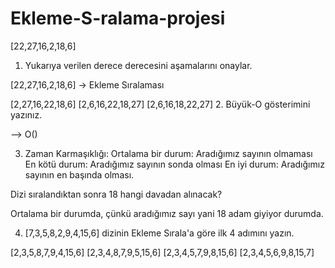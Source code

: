 # Ekleme-S-ralama-projesi
[22,27,16,2,18,6]

1. Yukarıya verilen derece derecesini aşamalarını onaylar.

[22,27,16,2,18,6] -> Ekleme Sıralaması

[2,27,16,22,18,6]
[2,6,16,22,18,27]
[2,6,16,18,22,27]
2. Büyük-O gösterimini yazınız.

 --> O()

3. Zaman Karmaşıklığı: Ortalama bir durum: Aradığımız sayının olmaması En kötü durum: Aradığımız sayının sonda olması En iyi durum: Aradığımız sayının en başında olması.

Dizi sıralandıktan sonra 18 hangi davadan alınacak?

Ortalama bir durumda, çünkü aradığımız sayı yani 18 adam giyiyor durumda.

4. [7,3,5,8,2,9,4,15,6] dizinin Ekleme Sırala'a göre ilk 4 adımını yazın.

[2,3,5,8,7,9,4,15,6]
[2,3,4,8,7,9,5,15,6]
[2,3,4,5,7,9,8,15,6]
[2,3,4,5,6,9,8,15,7]
